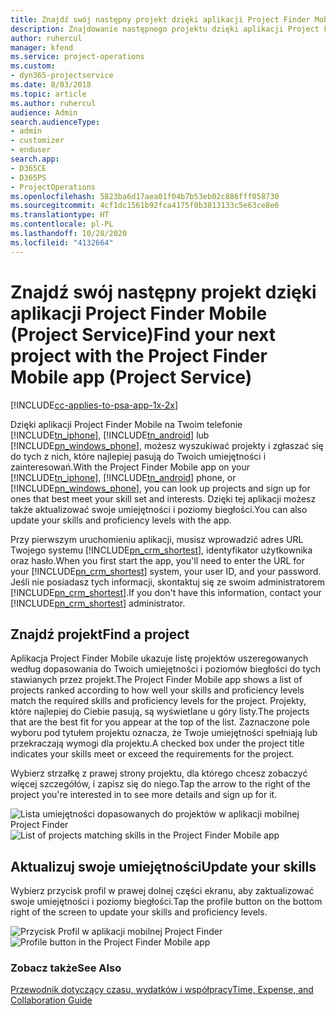 ```yaml
---
title: Znajdź swój następny projekt dzięki aplikacji Project Finder Mobile
description: Znajdowanie następnego projektu dzięki aplikacji Project Finder Mobile dla Project Service
author: ruhercul
manager: kfend
ms.service: project-operations
ms.custom:
- dyn365-projectservice
ms.date: 8/03/2018
ms.topic: article
ms.author: ruhercul
audience: Admin
search.audienceType:
- admin
- customizer
- enduser
search.app:
- D365CE
- D365PS
- ProjectOperations
ms.openlocfilehash: 5823ba6d17aea01f04b7b53eb02c886fff058730
ms.sourcegitcommit: 4cf1dc1561b92fca4175f0b3813133c5e63ce8e6
ms.translationtype: HT
ms.contentlocale: pl-PL
ms.lasthandoff: 10/28/2020
ms.locfileid: "4132664"
---
```

# <a name="find-your-next-project-with-the-project-finder-mobile-app-project-service"></a><span data-ttu-id="15750-103">Znajdź swój następny projekt dzięki aplikacji Project Finder Mobile (Project Service)</span><span class="sxs-lookup"><span data-stu-id="15750-103">Find your next project with the Project Finder Mobile app (Project Service)</span></span>

[!INCLUDE[cc-applies-to-psa-app-1x-2x](../includes/cc-applies-to-psa-app-1x-2x.md)]

<span data-ttu-id="15750-104">Dzięki aplikacji Project Finder Mobile na Twoim telefonie [!INCLUDE[tn_iphone](../includes/tn-iphone.md)], [!INCLUDE[tn_android](../includes/tn-android.md)] lub [!INCLUDE[pn_windows_phone](../includes/pn-windows-phone.md)], możesz wyszukiwać projekty i zgłaszać się do tych z nich, które najlepiej pasują do Twoich umiejętności i zainteresowań.</span><span class="sxs-lookup"><span data-stu-id="15750-104">With the Project Finder Mobile app on your [!INCLUDE[tn_iphone](../includes/tn-iphone.md)], [!INCLUDE[tn_android](../includes/tn-android.md)] phone, or [!INCLUDE[pn_windows_phone](../includes/pn-windows-phone.md)], you can look up projects and sign up for ones that best meet your skill set and interests.</span></span> <span data-ttu-id="15750-105">Dzięki tej aplikacji możesz także aktualizować swoje umiejętności i poziomy biegłości.</span><span class="sxs-lookup"><span data-stu-id="15750-105">You can also update your skills and proficiency levels with the app.</span></span>  
  
 <span data-ttu-id="15750-106">Przy pierwszym uruchomieniu aplikacji, musisz wprowadzić adres URL Twojego systemu [!INCLUDE[pn_crm_shortest](../includes/pn-crm-shortest.md)], identyfikator użytkownika oraz hasło.</span><span class="sxs-lookup"><span data-stu-id="15750-106">When you first start the app, you'll need to enter the URL for your [!INCLUDE[pn_crm_shortest](../includes/pn-crm-shortest.md)] system, your user ID, and your password.</span></span> <span data-ttu-id="15750-107">Jeśli nie posiadasz tych informacji, skontaktuj się ze swoim administratorem [!INCLUDE[pn_crm_shortest](../includes/pn-crm-shortest.md)].</span><span class="sxs-lookup"><span data-stu-id="15750-107">If you don't have this information,  contact your [!INCLUDE[pn_crm_shortest](../includes/pn-crm-shortest.md)] administrator.</span></span>  
  
## <a name="find-a-project"></a><span data-ttu-id="15750-108">Znajdź projekt</span><span class="sxs-lookup"><span data-stu-id="15750-108">Find a project</span></span>  
 <span data-ttu-id="15750-109">Aplikacja Project Finder Mobile ukazuje listę projektów uszeregowanych według dopasowania do Twoich umiejętności i poziomów biegłości do tych stawianych przez projekt.</span><span class="sxs-lookup"><span data-stu-id="15750-109">The Project Finder Mobile app shows a list of projects ranked according to how well your skills and proficiency levels match the required skills and proficiency levels for the project.</span></span> <span data-ttu-id="15750-110">Projekty, które najlepiej do Ciebie pasują, są wyświetlane u góry listy.</span><span class="sxs-lookup"><span data-stu-id="15750-110">The projects that are the best fit for you appear at the top of the list.</span></span> <span data-ttu-id="15750-111">Zaznaczone pole wyboru pod tytułem projektu oznacza, że Twoje umiejętności spełniają lub przekraczają wymogi dla projektu.</span><span class="sxs-lookup"><span data-stu-id="15750-111">A checked box under the project title indicates your skills meet or exceed the requirements for the project.</span></span>  
  
 <span data-ttu-id="15750-112">Wybierz strzałkę z prawej strony projektu, dla którego chcesz zobaczyć więcej szczegółów, i zapisz się do niego.</span><span class="sxs-lookup"><span data-stu-id="15750-112">Tap the arrow to the right of the project you're interested in to see more details and sign up for it.</span></span>  
  
 <span data-ttu-id="15750-113">![Lista umiejętności dopasowanych do projektów w aplikacji mobilnej Project Finder](../psa/media/project-service-project-finder-list.png "Lista umiejętności dopasowanych do projektów w aplikacji mobilnej Project Finder")</span><span class="sxs-lookup"><span data-stu-id="15750-113">![List of projects matching skills in the Project Finder Mobile app](../psa/media/project-service-project-finder-list.png "List of projects matching skills in the Project Finder Mobile app")</span></span>  
  
## <a name="update-your-skills"></a><span data-ttu-id="15750-114">Aktualizuj swoje umiejętności</span><span class="sxs-lookup"><span data-stu-id="15750-114">Update your skills</span></span>  
 <span data-ttu-id="15750-115">Wybierz przycisk profil w prawej dolnej części ekranu, aby zaktualizować swoje umiejętności i poziomy biegłości.</span><span class="sxs-lookup"><span data-stu-id="15750-115">Tap the profile button on the bottom right of the screen to update your skills and proficiency levels.</span></span>  
  
 <span data-ttu-id="15750-116">![Przycisk Profil w aplikacji mobilnej Project Finder](../psa/media/project-service-project-finder-profile.png "Przycisk Profil w aplikacji mobilnej Project Finder")</span><span class="sxs-lookup"><span data-stu-id="15750-116">![Profile button in the Project Finder Mobile app](../psa/media/project-service-project-finder-profile.png "Profile button in the Project Finder Mobile app")</span></span>  
  
### <a name="see-also"></a><span data-ttu-id="15750-117">Zobacz także</span><span class="sxs-lookup"><span data-stu-id="15750-117">See Also</span></span>  
 [<span data-ttu-id="15750-118">Przewodnik dotyczący czasu, wydatków i współpracy</span><span class="sxs-lookup"><span data-stu-id="15750-118">Time, Expense, and Collaboration Guide</span></span>](../psa/time-expense-collaboration-guide.md)

